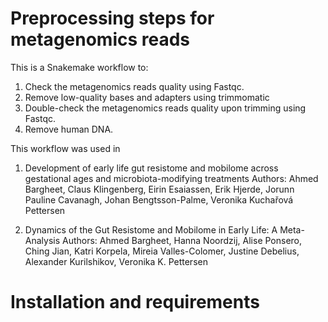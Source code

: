 # Preprocessing steps for metagenomics reads
This is a Snakemake workflow to: 
1. Check the metagenomics reads quality using Fastqc.
2. Remove low-quality bases and adapters using trimmomatic
3. Double-check the metagenomics reads quality upon trimming using Fastqc.
4. Remove human DNA.

This workflow was used in 
1. Development of early life gut resistome and mobilome across gestational ages and microbiota-modifying treatments
Authors: Ahmed Bargheet, Claus Klingenberg, Eirin Esaiassen, Erik Hjerde, Jorunn Pauline Cavanagh, Johan Bengtsson-Palme, Veronika Kuchařová Pettersen

2. Dynamics of the Gut Resistome and Mobilome in Early Life: A Meta-Analysis
Authors: Ahmed Bargheet, Hanna Noordzij, Alise Ponsero, Ching Jian, Katri Korpela, Mireia Valles-Colomer, Justine Debelius, Alexander Kurilshikov, Veronika K. Pettersen

# Installation and requirements
